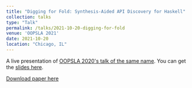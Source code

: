```yaml
---
title: "Digging for Fold: Synthesis-Aided API Discovery for Haskell"
collection: talks
type: "Talk"
permalink: /talks/2021-10-20-digging-for-fold
venue: 'OOPSLA 2021'
date: 2021-10-20
location: "Chicago, IL"
---
```


A live presentation of [OOPSLA 2020's talk of the same name]({{site.baseurl}}/talks/2020-11-15-digging-for-fold). You can get the [slides here]({{site.baseusr}}/files/digging-for-fold-slides-oopsla-2021.pdf).

[Download paper here]({{site.baseurl}}/files/digging-for-fold.pdf)
